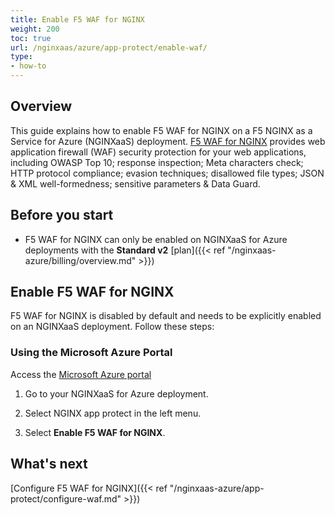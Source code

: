 ```yaml
---
title: Enable F5 WAF for NGINX
weight: 200
toc: true
url: /nginxaas/azure/app-protect/enable-waf/
type:
- how-to
---
```


## Overview

This guide explains how to enable F5 WAF for NGINX on a F5 NGINX as a Service for Azure (NGINXaaS) deployment. [F5 WAF for NGINX](https://docs.nginx.com/nginx-app-protect-waf/v5) provides web application firewall (WAF) security protection for your web applications, including OWASP Top 10; response inspection; Meta characters check; HTTP protocol compliance; evasion techniques; disallowed file types; JSON & XML well-formedness; sensitive parameters & Data Guard.

## Before you start
- F5 WAF for NGINX can only be enabled on NGINXaaS for Azure deployments with the **Standard v2** [plan]({{< ref "/nginxaas-azure/billing/overview.md" >}})

## Enable F5 WAF for NGINX

F5 WAF for NGINX is disabled by default and needs to be explicitly enabled on an NGINXaaS deployment. Follow these steps:

### Using the Microsoft Azure Portal

Access the [Microsoft Azure portal](https://portal.azure.com)

1. Go to your NGINXaaS for Azure deployment.

2. Select NGINX app protect in the left menu.

3. Select **Enable F5 WAF for NGINX**.

## What's next

[Configure F5 WAF for NGINX]({{< ref "/nginxaas-azure/app-protect/configure-waf.md" >}})

